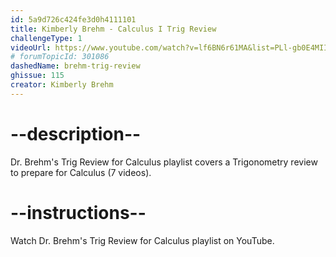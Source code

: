```yaml
---
id: 5a9d726c424fe3d0h4111101
title: Kimberly Brehm - Calculus I Trig Review
challengeType: 1
videoUrl: https://www.youtube.com/watch?v=lf6BN6r61MA&list=PLl-gb0E4MII1IUlW6kRRABy9pFDQPs15V
# forumTopicId: 301086
dashedName: brehm-trig-review
ghissue: 115
creator: Kimberly Brehm 
---
```


# --description--

Dr. Brehm's Trig Review for Calculus playlist covers a Trigonometry review to prepare for Calculus (7 videos).

# --instructions--

Watch Dr. Brehm's Trig Review for Calculus playlist on YouTube.